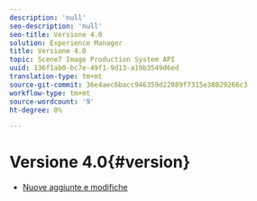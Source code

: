 ```yaml
---
description: 'null'
seo-description: 'null'
seo-title: Versione 4.0
solution: Experience Manager
title: Versione 4.0
topic: Scene7 Image Production System API
uuid: 136f1ab0-bc7e-49f1-9d13-a19b3549d6ed
translation-type: tm+mt
source-git-commit: 36e4aec6bacc946359d22089f7315e38029266c3
workflow-type: tm+mt
source-wordcount: '9'
ht-degree: 0%

---
```



# Versione 4.0{#version}

* [Nuove aggiunte e modifiche](r-4-0-new.md)
